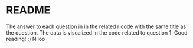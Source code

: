 # README
The answer to each question in in the related r code with the same title as the question. 
The data is visualized in the code related to question 1. 
Good reading! :)
Niloo
